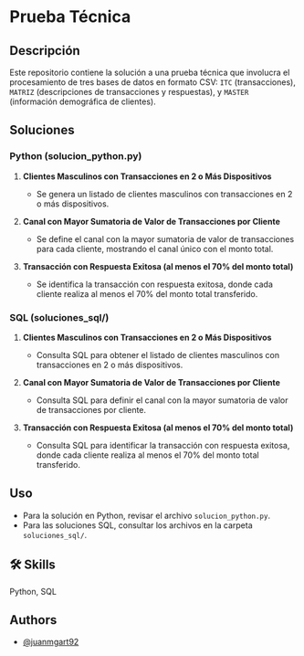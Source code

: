 # Prueba Técnica 

## Descripción
Este repositorio contiene la solución a una prueba técnica que involucra el procesamiento de tres bases de datos en formato CSV: `ITC` (transacciones), `MATRIZ` (descripciones de transacciones y respuestas), y `MASTER` (información demográfica de clientes).

## Soluciones

### Python (solucion_python.py)
1. **Clientes Masculinos con Transacciones en 2 o Más Dispositivos**
   - Se genera un listado de clientes masculinos con transacciones en 2 o más dispositivos.

2. **Canal con Mayor Sumatoria de Valor de Transacciones por Cliente**
   - Se define el canal con la mayor sumatoria de valor de transacciones para cada cliente, mostrando el canal único con el monto total.

3. **Transacción con Respuesta Exitosa (al menos el 70% del monto total)**
   - Se identifica la transacción con respuesta exitosa, donde cada cliente realiza al menos el 70% del monto total transferido.

### SQL (soluciones_sql/)
1. **Clientes Masculinos con Transacciones en 2 o Más Dispositivos**
   - Consulta SQL para obtener el listado de clientes masculinos con transacciones en 2 o más dispositivos.

2. **Canal con Mayor Sumatoria de Valor de Transacciones por Cliente**
   - Consulta SQL para definir el canal con la mayor sumatoria de valor de transacciones por cliente.

3. **Transacción con Respuesta Exitosa (al menos el 70% del monto total)**
   - Consulta SQL para identificar la transacción con respuesta exitosa, donde cada cliente realiza al menos el 70% del monto total transferido.

## Uso
- Para la solución en Python, revisar el archivo `solucion_python.py`.
- Para las soluciones SQL, consultar los archivos en la carpeta `soluciones_sql/`.

## 🛠 Skills
Python, SQL

## Authors

- [@juanmgart92](https://github.com/juanmgart92)